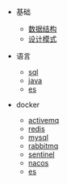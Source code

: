 * 基础

  * [数据结构](algo/readme.md)
  * [设计模式](designpatterns/readme.md)

* 语言
  * [sql](sql/sqlmustknow/readme.md)
  * [java](highperformance/java.md)
  * [es](elasticsearch/readme.md)

* docker

  + [activemq](middleware/activemq/readme.md)
  + [redis](middleware/redis/readme.md)
  + [mysql](middleware/mysql/mysql.md)
  + [rabbitmq](middleware/rabbitmq/rabbitmq.md)
  + [sentinel](middleware/sentinel.md)
  + [nacos](middleware/nacos.md)
  + [es](elasticsearch/readme.md#docker)

